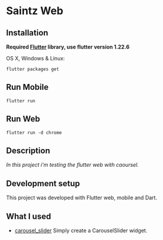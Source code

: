 #  Saintz Web

## Installation

**Required [Flutter](https://storage.googleapis.com/flutter_infra_release/releases/stable/windows/flutter_windows_1.22.6-stable.zip) library, use flutter version 1.22.6**

OS X, Windows & Linux:

```
flutter packages get
```

## Run Mobile

```
flutter run
```

## Run Web
```
flutter run -d chrome
```

## Description

_In this project i'm testing the flutter web with caoursel._

## Development setup

This project was developed with Flutter web, mobile and Dart.

## What I used

- [carousel_slider](https://pub.dev/packages/carousel_slider)  Simply create a CarouselSlider widget.
